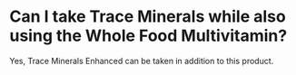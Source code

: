 # Can I take Trace Minerals while also using the Whole Food Multivitamin?

Yes, Trace Minerals Enhanced can be taken in addition to this product.